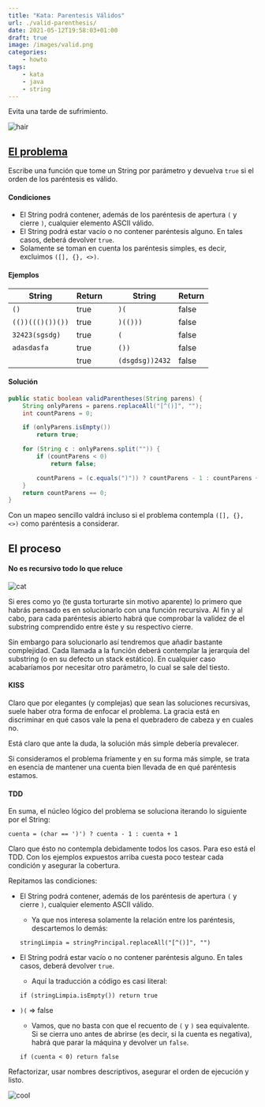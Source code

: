 ```yaml
---
title: "Kata: Parentesis Válidos"
url: ./valid-parenthesis/
date: 2021-05-12T19:58:03+01:00
draft: true
image: /images/valid.png
categories:
    - howto
tags:
    - kata
    - java
    - string
---
```


Evita una tarde de sufrimiento.

<!--more-->

![hair](../../../images/turk-hair.gif)

## [El problema](https://www.codewars.com/kata/52774a314c2333f0a7000688/java)

Escribe una función que tome un String por parámetro y devuelva `true` si el orden de los paréntesis es válido.

#### Condiciones

-   El String podrá contener, además de los paréntesis de apertura `(` y cierre `)`, cualquier elemento ASCII válido.
-   El String podrá estar vacío o no contener paréntesis alguno. En tales casos, deberá devolver `true`.
-   Solamente se toman en cuenta los paréntesis simples, es decir, excluimos `([], {}, <>)`.

#### Ejemplos

| String           | Return |     | String          | Return |
| ---------------- | ------ | --- | --------------- | ------ |
| `()`             | true   |     | `)(`            | false  |
| `(())((()())())` | true   |     | `)(()))`        | false  |
| `32423(sgsdg)`   | true   |     | `(`             | false  |
| `adasdasfa`      | true   |     | `())`           | false  |
| ` `              | true   |     | `(dsgdsg))2432` | false  |

#### Solución

```java
public static boolean validParentheses(String parens) {
	String onlyParens = parens.replaceAll("[^()]", "");
	int countParens = 0;

	if (onlyParens.isEmpty())
		return true;

	for (String c : onlyParens.split("")) {
		if (countParens < 0)
			return false;

		countParens = (c.equals(")")) ? countParens - 1 : countParens + 1;
	}
	return countParens == 0;
}
```

Con un mapeo sencillo valdrá incluso si el problema contempla `([], {}, <>)` como paréntesis a considerar.

## El proceso

#### No es recursivo todo lo que reluce

![cat](../../../images/recursing-cat.gif)

Si eres como yo (te gusta torturarte sin motivo aparente) lo primero que habrás pensado es en solucionarlo con una función recursiva.
Al fin y al cabo, para cada paréntesis abierto habrá que comprobar la validez de el substring comprendido entre éste y su respectivo cierre.

Sin embargo para solucionarlo así tendremos que añadir bastante complejidad. Cada llamada a la función deberá contemplar la jerarquía del substring (o en su defecto un stack estático).
En cualquier caso acabaríamos por necesitar otro parámetro, lo cual se sale del tiesto.

#### KISS

Claro que por elegantes (y complejas) que sean las soluciones recursivas, suele haber otra forma de enfocar el problema.
La gracia está en discriminar en qué casos vale la pena el quebradero de cabeza y en cuales no.

Está claro que ante la duda, la solución más simple debería prevalecer.

Si consideramos el problema fríamente y en su forma más simple, se trata en esencia de mantener una cuenta bien llevada de en qué paréntesis estamos.

#### TDD

En suma, el núcleo lógico del problema se soluciona iterando lo siguiente por el String:

`cuenta = (char == ')') ? cuenta - 1 : cuenta + 1`

Claro que ésto no contempla debidamente todos los casos. Para eso está el TDD.
Con los ejemplos expuestos arriba cuesta poco testear cada condición y asegurar la cobertura.

Repitamos las condiciones:

-   El String podrá contener, además de los paréntesis de apertura `(` y cierre `)`, cualquier elemento ASCII válido.

    -   Ya que nos interesa solamente la relación entre los paréntesis, descartemos lo demás:

    `stringLimpia = stringPrincipal.replaceAll("[^()]", "")`

-   El String podrá estar vacío o no contener paréntesis alguno. En tales casos, deberá devolver `true`.

    -   Aquí la traducción a código es casi literal:

    `if (stringLimpia.isEmpty()) return true`

-   `)(` => false

    -   Vamos, que no basta con que el recuento de `(` y `)` sea equivalente. Si se cierra uno antes de abrirse (es decir, si la cuenta es negativa), habrá que parar la máquina y devolver un `false`.

    `if (cuenta < 0) return false`

Refactorizar, usar nombres descriptivos, asegurar el orden de ejecución y listo.

![cool](../../../images/cool.gif)
